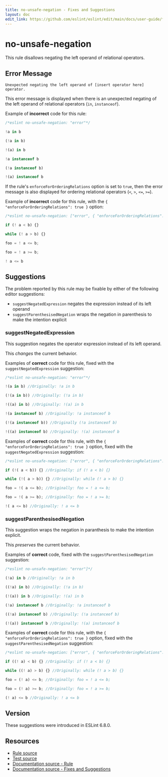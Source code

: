 ```yaml
---
title: no-unsafe-negation - Fixes and Suggestions
layout: doc
edit_link: https://github.com/eslint/eslint/edit/main/docs/user-guide/fixes-and-suggestions/no-unsafe-negation.md
---
```

<!-- Note: No pull requests accepted for this file. See README.md in the root directory for details. -->

# no-unsafe-negation

This rule disallows negating the left operand of relational operators.

## Error Message

`Unexpected negating the left operand of [insert operator here] operator.`

This error message is displayed when there is an unexpected negating of the left operand of relational operators (`in`, `instanceof`).

Example of **incorrect** code for this rule:

```js
/*eslint no-unsafe-negation: "error"*/

!a in b

(!a in b)

!(a) in b

!a instanceof b

(!a instanceof b)

!(a) instanceof b
```

If the rule's `enforceForOrderingRelations` option is set to `true`, then the error message is also displayed for ordering relational operators (`<`, `>`, `<=`, `>=`).

Example of **incorrect** code for this rule, with the `{ "enforceForOrderingRelations": true }` option:

```js
/*eslint no-unsafe-negation: ["error", { "enforceForOrderingRelations": true }]*/

if (! a < b) {}

while (! a > b) {}

foo = ! a <= b;

foo = ! a >= b;

! a <= b
```

## Suggestions

The problem reported by this rule may be fixable by either of the following editor suggestions:

- `suggestNegatedExpression` negates the expression instead of its left operand
- `suggestParenthesisedNegation` wraps the negation in parenthesis to make the intention explicit

### suggestNegatedExpression

This suggestion negates the operator expression instead of its left operand.

This _changes_ the current behavior.

Examples of **correct** code for this rule, fixed with the `suggestNegatedExpression` suggestion:

```js
/*eslint no-unsafe-negation: "error"*/

!(a in b) //Originally: !a in b

(!(a in b)) //Originally: (!a in b)

!((a) in b) //Originally: !(a) in b

!(a instanceof b) //Originally: !a instanceof b

(!(a instanceof b)) //Originally (!a instanceof b)

!((a) instanceof b) //Originally: !(a) instanceof b
```

Examples of **correct** code for this rule, with the `{ "enforceForOrderingRelations": true }` option, fixed with the `suggestNegatedExpression` suggestion:

```js
/*eslint no-unsafe-negation: ["error", { "enforceForOrderingRelations": true }]*/

if (!( a < b)) {} //Originally: if (! a < b) {}

while (!( a > b)) {} //Originally: while (! a > b) {}

foo = !( a <= b); //Originally: foo = ! a <= b;

foo = !( a >= b); //Originally: foo = ! a >= b;

!( a <= b) //Originally: ! a <= b
```

### suggestParenthesisedNegation

This suggestion wraps the negation in paranthesis to make the intention explicit.

This _preserves_ the current behavior.

Examples of **correct** code, fixed with the `suggestParenthesisedNegation` suggestion:

```js
/*eslint no-unsafe-negation: "error"]*/

(!a) in b //Originally: !a in b

((!a) in b) //Originally: (!a in b)

(!(a)) in b //Originally: !(a) in b

(!a) instanceof b //Originally: !a instanceof b

((!a) instanceof b) //Originally: (!a instanceof b)

(!(a)) instanceof b //Originally: !(a) instanceof b
```

Examples of **correct** code for this rule, with the `{ "enforceForOrderingRelations": true }` option, fixed with the `suggestParenthesisedNegation` suggestion:

```js
/*eslint no-unsafe-negation: ["error", { "enforceForOrderingRelations": true }]*/

if ((! a) < b) {} //Originally: if (! a < b) {}

while ((! a) > b) {} //Originally: while (! a > b) {}

foo = (! a) <= b; //Originally: foo = ! a <= b;

foo = (! a) >= b; //Originally: foo = ! a >= b;

(! a) <= b //Originally: ! a <= b
```

## Version

These suggestions were introduced in ESLint 6.8.0.

## Resources

* [Rule source](https://github.com/eslint/eslint/tree/HEAD/lib/rules/no-unsafe-negation.js)
* [Test source](https://github.com/eslint/eslint/tree/HEAD/tests/lib/rules/no-unsafe-negation.js)
* [Documentation source - Rule](https://github.com/eslint/eslint/tree/HEAD/docs/rules/no-unsafe-negation.md)
* [Documentation source - Fixes and Suggestions](https://github.com/eslint/eslint/tree/HEAD/docs/user-guide/fixes-and-suggestions/no-unsafe-negation.md)